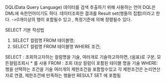 DQL(Data Query Language)
데이터를 검색 추출하기 위해 사용하는 언어 
DQL은 DML에 속한언어이기도 하다. 
데이터조회한 결과를 Result set(행들의 집합)이라고 한다.
->0개이상의 행이 포함될수 있고 , 특정기준에 의해 정렬될수 있다. 

SELECT 기본 작성법
1. SELECT 컬럼명 FROM 테이블명;
2. SELECT 컬럼명 FROM 테이블명 WHERE 조건;

SELECT : 조회하고자하는 컬럼명을 기술, 여러개로 기술하고하하면, (쉼표)로 구분, 
        모든컬럼조회시 * 를 사용
FROM : 조회 대상 컬럼이 포함된 테이블 명을 기술 
WHERE: 행을 선택하는 조건을 기술 
       여러개의 제한조건을 포함할수있고 각 제한조건은 논리연산자로 연결, 제한조건에 만족하는 행들만 
       RESULT SET 에 포함됨
